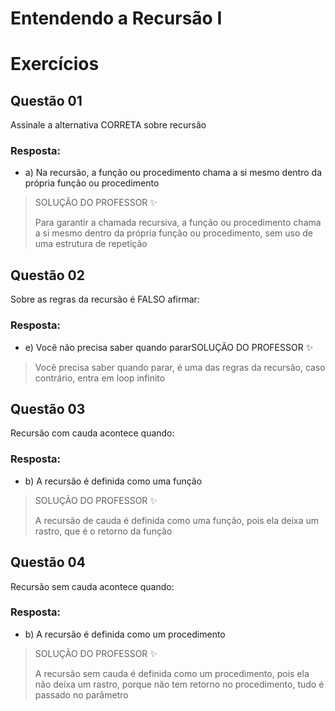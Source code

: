 # Entendendo a Recursão I

# Exercícios


## Questão 01
Assinale a alternativa CORRETA sobre recursão

### Resposta:
- a) Na recursão, a função ou procedimento chama a si mesmo dentro da própria função ou procedimento

> SOLUÇÃO DO PROFESSOR ✨
>
> Para garantir a chamada recursiva, a função ou procedimento chama a si mesmo dentro da própria função ou procedimento, sem uso de uma estrutura de repetição


## Questão 02
Sobre as regras da recursão é FALSO afirmar:

### Resposta:
- e) Você não precisa saber quando pararSOLUÇÃO DO PROFESSOR ✨

> Você precisa saber quando parar, é uma das regras da recursão, caso contrário, entra em loop infinito


## Questão 03
Recursão com cauda acontece quando:

### Resposta:
- b) A recursão é definida como uma função

> SOLUÇÃO DO PROFESSOR ✨
>
> A recursão de cauda é definida como uma função, pois ela deixa um rastro, que é o retorno da função


## Questão 04
Recursão sem cauda acontece quando:

### Resposta:
- b) A recursão é definida como um procedimento

> SOLUÇÃO DO PROFESSOR ✨
>
> A recursão sem cauda é definida como um procedimento, pois ela não deixa um rastro, porque não tem retorno no procedimento, tudo é passado no parâmetro

